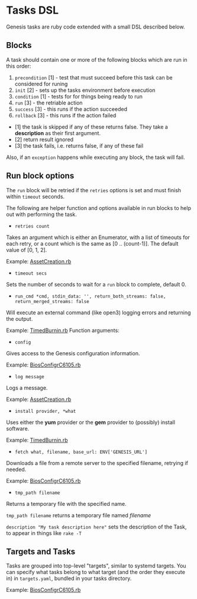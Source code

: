 # Tasks DSL

Genesis tasks are ruby code extended with a small DSL described below.

## Blocks

A task should contain one or more of the following blocks which are run in this order:

1. `precondition` [1] - test that must succeed before this task can be considered for runing
2. `init` [2] - sets up the tasks environment before execution
3. `condition` [1] - tests for for things being ready to run
4. `run` [3] - the retriable action
5. `success` [3] - this runs if the action succeeded
6. `rollback` [3] - this runs if the action failed

* [1] the task is skipped if any of these returns false.  They take a **description** as their first argument.
* [2] return result ignored
* [3] the task fails, i.e. returns false, if any of these fail

Also, if an `exception` happens while executing any block, the task will fail.

## Run block options

The `run` block will be retried if the `retries` options is set and 
must finish within `timeout` seconds.

The following are helper function and options available in run blocks to help
out with performing the task.

* `retries count`

Takes an argument which is either an Enumerator, with a list of timeouts for
each retry, or a count which is the same as [0 .. (count-1)].  The default value
of [0, 1, 2].

Example:
[AssetCreation.rb](https://github.com/tumblr/genesis/blob/master/tasks/AssetCreation.rb#L4)

* `timeout secs`

Sets the number of seconds to wait for a `run` block to complete, default 0.

* `run_cmd *cmd, stdin_data: '', return_both_streams: false, return_merged_streams:
false`

Will execute an external command (like open3) logging errors and returning the
output.

Example:
[TimedBurnin.rb](https://github.com/tumblr/genesis/blob/master/tasks/TimedBurnin.rb#L31)
Function arguments:

* `config`

Gives access to the Genesis configuration information.

Example:
[BiosConfigrC6105.rb](https://github.com/tumblr/genesis/blob/master/tasks/BiosConfigrC6105.rb#L15)

* `log message`

Logs a message.

Example:
[AssetCreation.rb](https://github.com/tumblr/genesis/blob/master/tasks/AssetCreation.rb#L20)

* `install provider, *what`

Uses either the **yum** provider or the **gem** provider to (possibly) install
software.

Example:
[TimedBurnin.rb](https://github.com/tumblr/genesis/blob/master/tasks/TimedBurnin.rb#L13)

* `fetch what, filename, base_url: ENV['GENESIS_URL']`

Downloads a file from a remote server to the specified filename, retrying if
needed.

Example:
[BiosConfigrC6105.rb](https://github.com/tumblr/genesis/blob/master/tasks/BiosConfigrC6105.rb#L17)

* `tmp_path filename`

Returns a temporary file with the specified name.

`tmp_path filename` returns a temporary file named *filename*

`description "My task description here"` sets the description of the Task, to appear in things like ```rake -T```

## Targets and Tasks

Tasks are grouped into top-level "targets", similar to systemd targets. You can specify what tasks belong to what target (and the order they execute in) in ```targets.yaml```, bundled in your tasks directory.

Example:
[BiosConfigrC6105.rb](https://github.com/tumblr/genesis/blob/master/tasks/BiosConfigrC6105.rb#L22)
